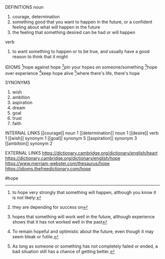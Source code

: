 DEFINITIONS
noun
1. courage, determination
2. something good that you want to happen in the future, or a confident feeling about what will happen in the future
3. the feeling that something desired can be had or will happen


verb
1.  to want something to happen or to be true, and usually have a good reason to think that it might

IDIOMS
[^1]hope against hope
[^2]pin your hopes on someone/something
[^3]hope over experience
[^4]keep hope alive
[^5]where there's life, there's hope


SYNONYMS
1. wish
2. ambition
3. aspiration
4. dream
5. goal
6. trust
7. faith

INTERNAL LINKS
[[courage]] noun 1
[[determination]] noun 1
[[desire]] verb 1
[[wish]] synonym 1
[[goal]] synonym 5
[[aspiration]] synonym 3
[[ambition]] synonym 2


EXTERNAL LINKS
https://dictionary.cambridge.org/dictionary/english/heart
https://dictionary.cambridge.org/dictionary/english/hope
https://www.merriam-webster.com/thesaurus/hope
https://idioms.thefreedictionary.com/hope

#hope

[^1]: to hope very strongly that something will happen, although you know it is not likely:

[^2]: they are depending for success on

[^3]: hopes that something will work well in the future, although experience shows that it has not worked well in the past

[^4]: To remain hopeful and optimistic about the future, even though it may seem bleak or futile.

[^5]: As long as someone or something has not completely failed or ended, a bad situation still has a chance of getting better.
